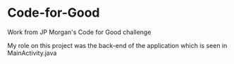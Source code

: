 # Code-for-Good
Work from JP Morgan's Code for Good challenge

My role on this project was the back-end of the application which is seen in MainActivity.java
